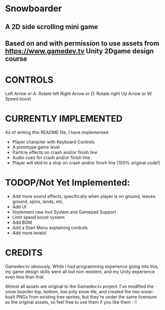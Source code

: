# Snowboarder 
## A 2D side scrolling mini game
## Based on and with permission to use assets from https://www.gamedev.tv Unity 2Dgame design course

# CONTROLS
Left Arrow or A: Rotate left
Right Arrow or D: Rotate right
Up Arrow or W: Speed boost

# CURRENTLY IMPLEMENTED
As of writing this README file, I have implemented:
- Player character with Keyboard Controls
- A prototype game level
- Particle effects on crash and/or finish line
- Audio cues for crash and/or finish line
- Player will skid to a stop on crash and/or finish line (100% original code!)

# TODOP/Not Yet Implemented:
- Add more sound effects, specifically when player is on ground, leaves ground, spins, lands, etc.
- Add UI
- Implement new Inut System and Gamepad Support
- Limit speed boost system
- Add BGM
- Add a Start Menu explaining controls
- Add more levels!

# CREDITS
Gamedev.tv obviously.  While I had programming experience going into this, my game design skills were all but non-existent, and my Unity experience even less than that.

Almost all assets are original to the Gamedev.tv project.  I've modified the snow boarder top, bottom, low poly snow tile, and created the two snow-bush PNGs from existing tree sprites, but they're under the same licensure as the original assets, so feel free to use them if you like them :-)